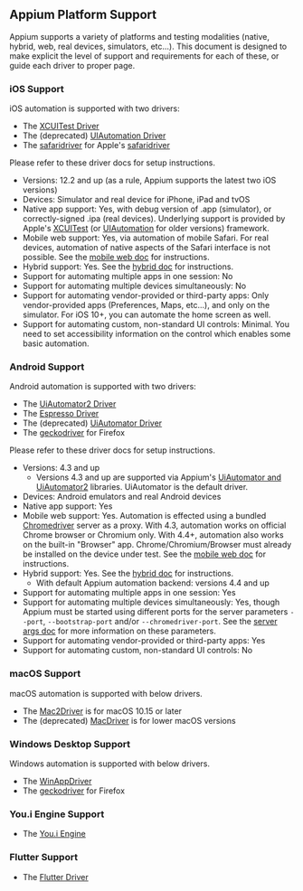 ## Appium Platform Support

Appium supports a variety of platforms and testing modalities (native,
hybrid, web, real devices, simulators, etc...). This document is designed to
make explicit the level of support and requirements for each of these,
or guide each driver to proper page.

### iOS Support

iOS automation is supported with two drivers:

* The [XCUITest Driver](/docs/en/drivers/ios-xcuitest.md)
* The (deprecated) [UIAutomation Driver](/docs/en/drivers/ios-uiautomation.md)
* The [safaridriver](/docs/en/drivers/safari.md) for Apple's [safaridriver](https://developer.apple.com/documentation/webkit/testing_with_webdriver_in_safari?language=objc)

Please refer to these driver docs for setup instructions.

* Versions: 12.2 and up (as a rule, Appium supports the latest two iOS versions)
* Devices: Simulator and real device for iPhone, iPad and tvOS
* Native app support: Yes, with debug version of .app (simulator),
  or correctly-signed .ipa (real devices). Underlying support is provided by
  Apple's [XCUITest](https://developer.apple.com/reference/xctest) (or [UIAutomation](https://web.archive.org/web/20160904214108/https://developer.apple.com/library/ios/documentation/DeveloperTools/Reference/UIAutomationRef/) for older versions)
  framework.
* Mobile web support: Yes, via automation of mobile Safari. For real devices,
  automation of native aspects of the Safari interface is not possible.
  See the [mobile web doc](/docs/en/writing-running-appium/web/mobile-web.md) for instructions.
* Hybrid support: Yes. See the [hybrid doc](/docs/en/writing-running-appium/web/hybrid.md) for instructions.
* Support for automating multiple apps in one session: No
* Support for automating multiple devices simultaneously: No
* Support for automating vendor-provided or third-party apps: Only
  vendor-provided apps (Preferences, Maps, etc...), and only on the simulator. For iOS 10+, you can automate the home screen as well.
* Support for automating custom, non-standard UI controls: Minimal. You need to
  set accessibility information on the control which enables some basic
  automation.

### Android Support

Android automation is supported with two drivers:

* The [UiAutomator2 Driver](/docs/en/drivers/android-uiautomator2.md)
* The [Espresso Driver](/docs/en/drivers/android-espresso.md)
* The (deprecated) [UiAutomator Driver](/docs/en/drivers/android-uiautomator.md)
* The [geckodriver](/docs/en/drivers/gecko.md) for Firefox

Please refer to these driver docs for setup instructions.

* Versions: 4.3 and up
  * Versions 4.3 and up are supported via Appium's [UiAutomator and UiAutomator2](http://developer.android.com/tools/testing-support-library/index.html#UIAutomator)
      libraries. UiAutomator is the default driver.
* Devices: Android emulators and real Android devices
* Native app support: Yes
* Mobile web support: Yes. Automation
  is effected using a bundled [Chromedriver](http://chromedriver.chromium.org)
  server as a proxy. With 4.3, automation works on official Chrome
  browser or Chromium only. With 4.4+, automation also works on the built-in
  "Browser" app. Chrome/Chromium/Browser must already be installed on the
  device under test. See the [mobile web doc](/docs/en/writing-running-appium/web/mobile-web.md) for instructions.
* Hybrid support: Yes. See the [hybrid doc](/docs/en/writing-running-appium/web/hybrid.md) for instructions.
  * With default Appium automation backend: versions 4.4 and up
* Support for automating multiple apps in one session: Yes
* Support for automating multiple devices simultaneously: Yes,
  though Appium must be started using different ports for the server
   parameters `--port`, `--bootstrap-port` and/or
  `--chromedriver-port`. See the [server args doc](/docs/en/writing-running-appium/server-args.md) for more
  information on these parameters.
* Support for automating vendor-provided or third-party apps: Yes
* Support for automating custom, non-standard UI controls: No

### macOS Support

macOS automation is supported with below drivers.

* The [Mac2Driver](/docs/en/drivers/mac2.md) is for macOS 10.15 or later
* The (deprecated) [MacDriver](/docs/en/drivers/mac.md) is for lower macOS versions

### Windows Desktop Support

Windows automation is supported with below drivers.

* The [WinAppDriver](/docs/en/drivers/windows.md)
* The [geckodriver](/docs/en/drivers/gecko.md) for Firefox

### You.i Engine Support

* The [You.i Engine](https://github.com/YOU-i-Labs/appium-youiengine-driver)

### Flutter Support

* The [Flutter Driver](https://github.com/truongsinh/appium-flutter-driver)
